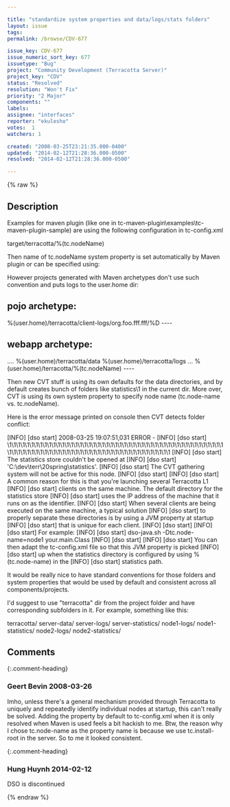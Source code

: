 ```yaml
---

title: "standardize system properties and data/logs/stats folders"
layout: issue
tags: 
permalink: /browse/CDV-677

issue_key: CDV-677
issue_numeric_sort_key: 677
issuetype: "Bug"
project: "Community Development (Terracotta Server)"
project_key: "CDV"
status: "Resolved"
resolution: "Won't Fix"
priority: "2 Major"
components: ""
labels: 
assignee: "interfaces"
reporter: "ekulesho"
votes:  1
watchers: 1

created: "2008-03-25T23:21:35.000-0400"
updated: "2014-02-12T21:28:36.000-0500"
resolved: "2014-02-12T21:28:36.000-0500"

---
```




{% raw %}



## Description

<div markdown="1" class="description">

Examples for maven plugin (like one in tc-maven-plugin\examples\tc-maven-plugin-sample) are using the following configuration in tc-config.xml

  <clients>
    <logs>target/terracotta/%(tc.nodeName)</logs>

Then name of tc.nodeName system property is set automatically by Maven plugin or can be specified using:

  <configuration>
    <processes>
      <process nodeName="master" ...

However projects generated with Maven archetypes don't use such convention and puts logs to the user.home dir:

  pojo archetype:
----
  <clients>
    <logs>%(user.home)/terracotta/client-logs/org.foo.fff.fff/%D</logs>
----

  webapp archetype:
----
  <servers>
    <server name="localhost" host="localhost">
       ....
      <data>%(user.home)/terracotta/data</data>
      <logs>%(user.home)/terracotta/logs</logs>
    </server>
    ...
  </servers>
  <clients>
    <logs>%(user.home)/terracotta/%(tc.nodeName)</logs>
  </clients>
----

Then new CVT stuff is using its own defaults for the data directories, and by default creates bunch of folders like statistics\1 in the current dir. More over, CVT is using its own system property to specify node name (tc.node-name vs. tc.nodeName). 

Here is the error message printed on console then CVT detects folder conflict:

[INFO] [dso start] 2008-03-25 19:07:51,031 ERROR -
[INFO] [dso start] \1\1\1\1\1\1\1\1\1\1\1\1\1\1\1\1\1\1\1\1\1\1\1\1\1\1\1\1\1\1\1\1\1\1\1\1\1\1\1\1\1\1\1\1\1\1\1\1\1\1\1\1\1\1\1\1\1\1\1\1\1\1\1\1\1\1\1\1\1\1\1\1\1\1\1\1\1\1\1\1\1\1\1\1\1\1
[INFO] [dso start] The statistics store couldn't be opened at
[INFO] [dso start] 'C:\dev\terr\20spring\statistics'.
[INFO] [dso start] The CVT gathering system will not be active for this node.
[INFO] [dso start]
[INFO] [dso start] A common reason for this is that you're launching several Terracotta L1
[INFO] [dso start] clients on the same machine. The default directory for the statistics store
[INFO] [dso start] uses the IP address of the machine that it runs on as the identifier.
[INFO] [dso start] When several clients are being executed on the same machine, a typical solution
[INFO] [dso start] to properly separate these directories is by using a JVM property at startup
[INFO] [dso start] that is unique for each client.
[INFO] [dso start]
[INFO] [dso start] For example:
[INFO] [dso start]   dso-java.sh -Dtc.node-name=node1 your.main.Class
[INFO] [dso start]
[INFO] [dso start] You can then adapt the tc-config.xml file so that this JVM property is picked
[INFO] [dso start] up when the statistics directory is configured by using %(tc.node-name) in the
[INFO] [dso start] statistics path.

It would be really nice to have standard conventions for those folders and system properties that would be used by default and consistent across all components/projects. 

I'd suggest to use "terracotta" dir from the project folder and have corresponding subfolders in it. For example, something like this:

terracotta/
  server-data/
  server-logs/
  server-statistics/
  node1-logs/
  node1-statistics/
  node2-logs/
  node2-statistics/


</div>

## Comments


{:.comment-heading}
### **Geert Bevin** <span class="date">2008-03-26</span>

<div markdown="1" class="comment">

Imho, unless there's a general mechanism provided through Terracotta
to uniquely and repeatedly identify individual nodes at startup, this
can't really be solved. Adding the property by default to
tc-config.xml when it is only resolved when Maven is used feels a bit
hackish to me. Btw, the reason why I chose tc.node-name as the
property name is because we use tc.install-root in the server. So to
me it looked consistent.

</div>


{:.comment-heading}
### **Hung Huynh** <span class="date">2014-02-12</span>

<div markdown="1" class="comment">

DSO is discontinued

</div>



{% endraw %}
